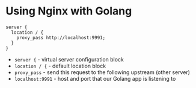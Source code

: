 # Using Nginx with Golang

```nginx
server {
  location / {
    proxy_pass http://localhost:9991;
  }
}
```

- `server {` - virtual server configuration block
- `location / {` - default location block
- `proxy_pass` - send this request to the following upstream (other server)
- `localhost:9991` - host and port that our Golang app is listening to



